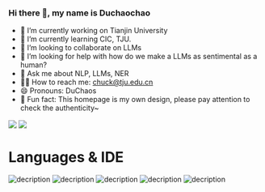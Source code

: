 ### Hi there 👋, my name is Duchaochao
- 💯 I’m currently working on Tianjin University
- 🌱 I’m currently learning CIC, TJU.
- 👯 I’m looking to collaborate on LLMs
- 🤔 I’m looking for help with how do we make a LLMs as sentimental as a human?
- 💬 Ask me about NLP, LLMs, NER
- 🤦‍♂️ How to reach me: chuck@tju.edu.cn
- 😄 Pronouns: DuChaos
- 🙈 Fun fact: This homepage is my own design, please pay attention to check the authenticity~

<!--状态展示：-->
<img align="center"  src="https://github-readme-stats.vercel.app/api?username=DU1999&show_icons=true&theme=radical"/>

<!--语言使用统计：-->
<img align="center"  src="https://github-readme-stats.vercel.app/api/top-langs/?username=DU1999&theme=radical&layout=compact"  />


# Languages & IDE

![decription](https://img.shields.io/badge/Python-yellow)
![decription](https://img.shields.io/badge/C++-red)
![decription](https://img.shields.io/badge/PyCharm-green)
![decription](https://img.shields.io/badge/VsCode-purple)
![decription](https://img.shields.io/badge/EditPlus-orange)





